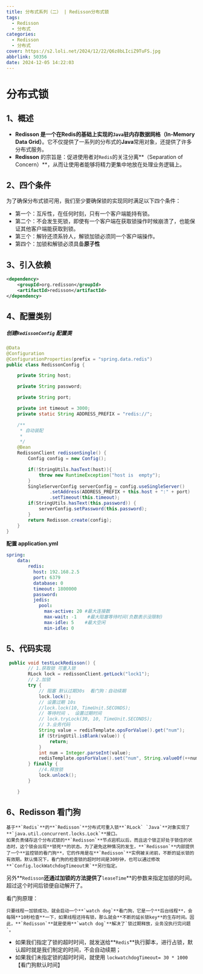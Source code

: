 ```yaml
---
title: 分布式系列（二） | Redisson分布式锁
tags:
  - Redisson
  - 分布式
categories:
  - Redisson
  - 分布式
cover: https://s2.loli.net/2024/12/22/Q6z8bLIciZ9TuFS.jpg
abbrlink: 50356
date: 2024-12-05 14:22:03
---
```


# 分布式锁

## 1、概述

* **Redisson **是一个在Redis的基础上实现的`Java`驻内存数据网格**（In-Memory Data Grid）**。它不仅提供了一系列的分布式的**Java**常用对象，还提供了许多分布式服务。
* **Redisson** 的宗旨是：促进使用者对`Redis`的关注分离**（Separation of Concern）**，从而让使用者能够将精力更集中地放在处理业务逻辑上。

## 2、四个条件

为了确保分布式锁可用，我们至少要确保锁的实现同时满足以下四个条件：

- 第一个：互斥性，在任何时刻，只有一个客户端能持有锁。
- 第二个：不会发生死锁，即使有一个客户端在获取锁操作时候崩溃了，也能保证其他客户端能获取到锁。
- 第三个：解铃还须系铃人，解锁加锁必须同一个客户端操作。
- 第四个：加锁和解锁必须具备**原子性**

## 3、引入依赖

```xml
<dependency>
    <groupId>org.redisson</groupId>
    <artifactId>redisson</artifactId>
</dependency>
```

## 4、配置类别

##### 创建`RedissonConfig` 配置类

```java
@Data
@Configuration
@ConfigurationProperties(prefix = "spring.data.redis")
public class RedissonConfig {

    private String host;

    private String password;

    private String port;

    private int timeout = 3000;
    private static String ADDRESS_PREFIX = "redis://";

    /**
     * 自动装配
     *
     */
    @Bean
    RedissonClient redissonSingle() {
        Config config = new Config();

        if(!StringUtils.hasText(host)){
            throw new RuntimeException("host is  empty");
        }
        SingleServerConfig serverConfig = config.useSingleServer()
                .setAddress(ADDRESS_PREFIX + this.host + ":" + port)
                .setTimeout(this.timeout);
        if(StringUtils.hasText(this.password)) {
            serverConfig.setPassword(this.password);
        }
        return Redisson.create(config);
    }
}
```

**配置 application.yml**

```yaml
spring:
    data:
        redis:
          host: 192.168.2.5
          port: 6379
          database: 0
          timeout: 1800000
          password:
          jedis:
            pool:
              max-active: 20 #最大连接数
              max-wait: -1    #最大阻塞等待时间(负数表示没限制)
              max-idle: 5    #最大空闲
              min-idle: 0 
```

## 5、代码实现

```java
 public void testLockRedisson() {
        // 1.获取锁 可重入锁
        RLock lock = redissonClient.getLock("lock1");
        // 2.加锁
        try {
            // 阻塞 默认过期30s  看门狗：自动续期
            lock.lock();
            // 设置过期 10s
            //lock.lock(10, TimeUnit.SECONDS);
            // 等待时间 、 设置过期时间
            // lock.tryLock(30, 10, TimeUnit.SECONDS);
            // 3.业务代码
            String value = redisTemplate.opsForValue().get("num");
            if (StringUtil.isBlank(value)) {
                return;
            }
            int num = Integer.parseInt(value);
            redisTemplate.opsForValue().set("num", String.valueOf(++num));
        } finally {
            //4.释放锁
            lock.unlock();
        }

    }
```

## 6、Redisson 看门狗

	基于**`Redis`**的**`Redisson`**分布式可重入锁**`RLock` `Java`**对象实现了**`java.util.concurrent.locks.Lock`**接口。
	如果负责储存这个分布式锁的**`Redisson`**节点宕机以后，而且这个锁正好处于锁住的状态时，这个锁会出现**锁死**的状态。为了避免这种情况的发生，**`Redisson`**内部提供了一个**监控锁的看门狗**，它的作用是在**`Redisson`**实例被关闭前，不断的延长锁的有效期。默认情况下，看门狗的检查锁的超时时间是30秒钟，也可以通过修改**`Config.lockWatchdogTimeout来`**另行指定。

另外**`Redisson`**还通过加锁的方法提供了**`leaseTime`**的参数来指定加锁的时间。超过这个时间后锁便自动解开了。

看门狗原理：

	只要线程一加锁成功，就会启动一个**`watch dog`**看门狗，它是一个**后台线程**，会每隔**10秒检查**一下，如果线程还持有锁，那么就会**不断的延长锁key**的生存时间。因此，**`Redisson`**就是使用**`watch dog`**解决了`锁过期释放，业务没执行完问题`。

- 如果我们指定了锁的超时时间，就发送给**`Redis`**执行脚本，进行占锁，默认超时就是我们制定的时间，不会自动续期；
- 如果我们未指定锁的超时时间，就使用 `lockwatchdogTimeout= 30 * 1000`【看门狗默认时间】